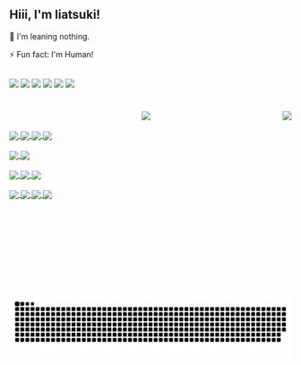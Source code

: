 ## Hiii, I'm liatsuki!

🌱 I'm leaning nothing.<p>
⚡ Fun fact: I'm Human!
##

<div>
<a href="https://www.instagram.com/liatsuki/" target="_blank"><img src="https://img.shields.io/badge/-Instagram-%23E4405F?style=for-the-badge&logo=instagram&logoColor=white" target="_blank"></a>
<a href="" target="_blank"><img src="https://img.shields.io/badge/Notion-000000?style=for-the-badge&logo=notion&logoColor=white" target="_blank"></a>
<a href="" target="_blank"><img src="https://img.shields.io/badge/-Behance-blue?style=for-the-badge&logo=behance&logoColor=white" target="_blank"></a>
<a href="" target="_blank"><img src="https://img.shields.io/badge/Discord-7289DA?style=for-the-badge&logo=discord&logoColor=white" target="_blank"></a> 
<a href="" target="_blank"><img src="https://img.shields.io/badge/-LinkedIn-%230077B5?style=for-the-badge&logo=linkedin&logoColor=white" target="_blank"></a>
<a href="" target="_blank"><img src="https://img.shields.io/badge/Microsoft_Outlook-0078D4?style=for-the-badge&logo=microsoft-outlook&logoColor=white" target="_blank"></a>
</div>

#

<div>
  <a href="https://github.com/liatsuki">
    <img align="right" height="330cm" src="https://media.giphy.com/media/2eKfFHjb30D9tDdJ59/giphy.gif?cid=ecf05e47qmgxuo3yshukglz9laro0y8z96sxzve0kdx8kjdi&rid=giphy.gif&ct=g">
  <p align="center"><img height="180em" src="https://github-readme-stats.vercel.app/api?username=liatsuki&show_icons=true&theme=cobalt&include_all_commits=true&count_private=true"/></p>
</div>

<!-- LINGUAGENS -->
<div style="display: inline_block">
  <img align="center" src="https://img.shields.io/badge/HTML5-E34F26?style=for-the-badge&logo=html5&logoColor=white">
  <img align="center" src="https://img.shields.io/badge/CSS3-1572B6?style=for-the-badge&logo=css3&logoColor=white">
  <img align="center" src="https://img.shields.io/badge/PHP-777BB4?style=for-the-badge&logo=php&logoColor=white">
  <img align="center" src="https://img.shields.io/badge/MySQL-00000F?style=for-the-badge&logo=mysql&logoColor=white">
</div>
   
  <!-- 3D -->
<div style="display: inline_block"><br>
  <img align="center" src="https://img.shields.io/badge/Sketch-FFB387?style=for-the-badge&logo=sketch&logoColor=black">
  <img align="center" src="https://img.shields.io/badge/blender-%23F5792A.svg?style=for-the-badge&logo=blender&logoColor=white">
</div>
  
<!-- CENAS -->
<div style="display: inline_block"><br>
  <img align="center" src="https://img.shields.io/badge/Microsoft_Access-A4373A?style=for-the-badge&logo=microsoft-access&logoColor=whitee">
  <img align="center" src="https://img.shields.io/badge/Xampp-F37623?style=for-the-badge&logo=xampp&logoColor=white">
  <img align="center" src="https://img.shields.io/badge/SQLite-07405E?style=for-the-badge&logo=sqlite&logoColor=white">
</div>

<!-- ADOBE -->
<div style="display: inline_block"><br>
  <img align="center" src="https://img.shields.io/badge/Adobe%20Photoshop-31A8FF?style=for-the-badge&logo=Adobe%20Photoshop&logoColor=black">
  <img align="center" src="https://img.shields.io/badge/Adobe%20Illustrator-FF9A00?style=for-the-badge&logo=adobe%20illustrator&logoColor=white">
  <img align="center" src="https://img.shields.io/badge/Adobe-Premiere%20Pro-9999FF?style=for-the-badge&logo=Adobe-Premiere%20Pro&labelColor=2f2f5b&logoWidth=15">
  <img align="center" src="https://img.shields.io/badge/Adobe-After%20Effects-CF96FD?style=for-the-badge&logo=Adobe-After-Effects&labelColor=393665&logoWidth=15">
</div>
  
   ##
 
  ![Snake animation](https://github.com/liatsuki/liatsuki/blob/output/github-contribution-grid-snake.svg)
 
</div>

